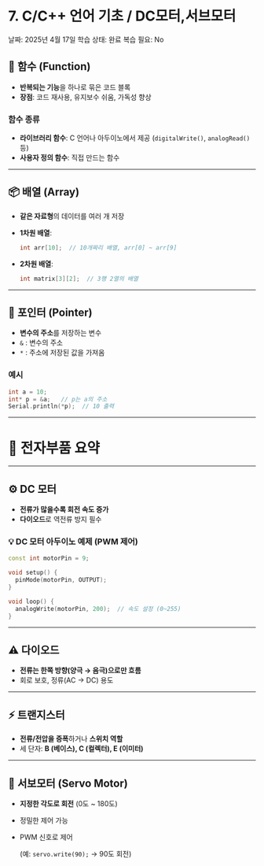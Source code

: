# 7. C/C++ 언어 기초 / DC모터,서브모터

날짜: 2025년 4월 17일
학습 상태: 완료
복습 필요: No

## 🔧 함수 (Function)

- **반복되는 기능**을 하나로 묶은 코드 블록
- **장점**: 코드 재사용, 유지보수 쉬움, 가독성 향상

### 함수 종류

- **라이브러리 함수**: C 언어나 아두이노에서 제공 (`digitalWrite()`, `analogRead()` 등)
- **사용자 정의 함수**: 직접 만드는 함수

---

## 📦 배열 (Array)

- **같은 자료형**의 데이터를 여러 개 저장
- **1차원 배열**:
    
    ```cpp
    int arr[10];  // 10개짜리 배열, arr[0] ~ arr[9]
    ```
    
- **2차원 배열**:
    
    ```cpp
    int matrix[3][2];  // 3행 2열의 배열
    ```
    

---

## 📍 포인터 (Pointer)

- **변수의 주소**를 저장하는 변수
- `&` : 변수의 주소
- `*` : 주소에 저장된 값을 가져옴

### 예시

```cpp
int a = 10;
int* p = &a;   // p는 a의 주소
Serial.println(*p);  // 10 출력
```

---

# 🔌 전자부품 요약

---

## ⚙️ DC 모터

- **전류가 많을수록 회전 속도 증가**
- **다이오드**로 역전류 방지 필수

### 💡 DC 모터 아두이노 예제 (PWM 제어)

```cpp
const int motorPin = 9;

void setup() {
  pinMode(motorPin, OUTPUT);
}

void loop() {
  analogWrite(motorPin, 200);  // 속도 설정 (0~255)
}
```

---

## ⚠️ 다이오드

- **전류는 한쪽 방향(양극 → 음극)으로만 흐름**
- 회로 보호, 정류(AC → DC) 용도

---

## ⚡ 트랜지스터

- **전류/전압을 증폭**하거나 **스위치 역할**
- 세 단자: **B (베이스), C (컬렉터), E (이미터)**

---

## 🔄 서보모터 (Servo Motor)

- **지정한 각도로 회전** (0도 ~ 180도)
- 정밀한 제어 가능
- PWM 신호로 제어
    
    (예: `servo.write(90);` → 90도 회전)
